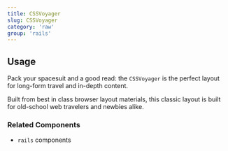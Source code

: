 ```yaml
---
title: CSSVoyager
slug: CSSVoyager
category: 'raw'
group: 'rails'
---
```


## Usage

Pack your spacesuit and a good read: the `CSSVoyager` is the perfect layout for long-form travel and in-depth content.

Built from best in class browser layout materials, this classic layout is built for old-school web travelers and newbies alike.

### Related Components

- `rails` components
